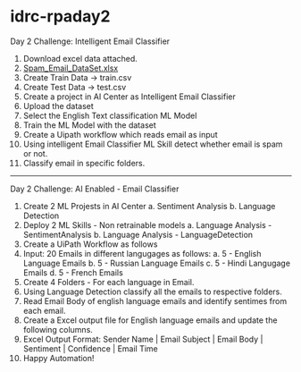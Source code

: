 # idrc-rpaday2

Day 2 Challenge: Intelligent Email Classifier

1. Download excel data attached.
2. [Spam_Email_DataSet.xlsx](https://github.com/incubateind/idrc-rpaday2/files/6603736/Spam_Email_DataSet.xlsx)
3. Create Train Data -> train.csv
4. Create Test Data -> test.csv
5. Create a project in AI Center as Intelligent Email Classifier
6. Upload the dataset
7. Select the English Text classification ML Model
8. Train the ML Model with the dataset
9. Create a Uipath workflow which reads email as input
10. Using intelligent Email Classifier ML Skill detect whether email is spam or not. 
11. Classify email in specific folders.

-----------------------------------------------------------------------------------------------------------
Day 2 Challenge: AI Enabled - Email Classifier

1. Create 2 ML Projests in AI Center
        a. Sentiment Analysis
        b. Language Detection
2. Deploy 2 ML Skills - Non retrainable models 
        a. Language Analysis - SentimentAnalysis
        b. Language Analysis - LanguageDetection
3. Create a UiPath Workflow as follows
4. Input: 20 Emails in different langugages as follows: 
        a. 5 - English Language Emails
        b. 5 - Russian Language Emails
        c. 5 - Hindi Langugage Emails
        d. 5 - French Emails
5. Create 4 Folders - For each language in Email.
6. Using Language Detection classify all the emails to respective folders.
7. Read Email Body of english language emails and identify sentimes from each email.
8. Create a Excel output file for English language emails and update the following columns.
9. Excel Output Format:
  Sender Name | Email Subject | Email Body | Sentiment | Confidence | Email Time
10. Happy Automation!     

